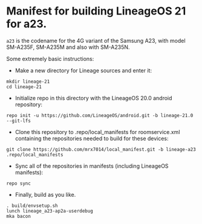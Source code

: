 # Manifest for building LineageOS 21 for a23.

`a23` is the codename for the 4G variant of the Samsung A23, with model SM-A235F, SM-A235M and also with SM-A235N.

Some extremely basic instructions:
- Make a new directory for Lineage sources and enter it:
```
mkdir lineage-21
cd lineage-21
```

- Initialize repo in this directory with the LineageOS 20.0 android repository:
```
repo init -u https://github.com/LineageOS/android.git -b lineage-21.0 --git-lfs
```

- Clone this repository to .repo/local_manifests for roomservice.xml containing the repositories needed to build for these devices:
```
git clone https://github.com/mrx7014/local_manifest.git -b lineage-a23 .repo/local_manifests
```

- Sync all of the repositories in manifests (including LineageOS manifests):
```
repo sync
```

- Finally, build as you like.
```
. build/envsetup.sh
lunch lineage_a23-ap2a-userdebug
mka bacon
```
